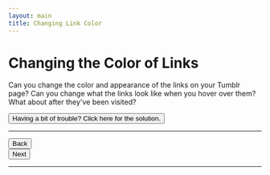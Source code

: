 ```yaml
---
layout: main
title: Changing Link Color
---
```


# Changing the Color of Links

Can you change the color and appearance of the links on your Tumblr page? Can you change what the links look like when you hover over them? What about after they've been visited?

<a href="../linkcolor_solution"><button type="button" class="btn btn-primary btn-lg">Having a bit of trouble? Click here for the solution.</button></a>

---

<div class="row">
  <div class="col-md-1">
    <a href="../backgroundcolor"><button type="button" class="btn btn-primary btn-lg">Back</button></a>
  </div>
 <div class="row">
  <div class="col-md-1">
    <a href="../imageborder"><button type="button" class="btn btn-primary btn-lg">Next</button></a>
  </div>
</div>

---